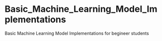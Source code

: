 # Basic_Machine_Learning_Model_Implementations
Basic Machine Learning Model Implementations for begineer students
